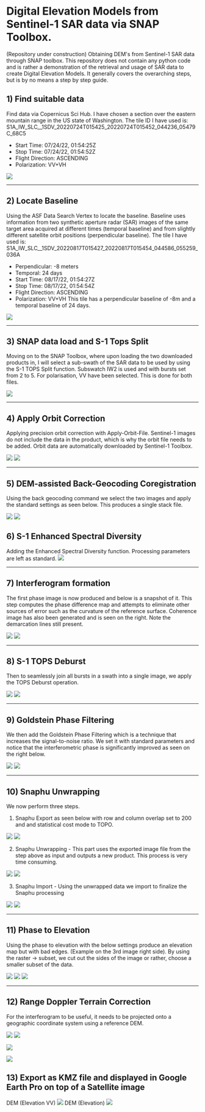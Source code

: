 # Digital Elevation Models from Sentinel-1 SAR data via SNAP Toolbox.

(Repository under construction)
Obtaining DEM's from Sentinel-1 SAR data through SNAP toolbox. This repository does not contain any python code and is rather a demonstration of the retrieval and usage of SAR data to create Digital Elevation Models. It generally covers the overarching steps, but is by no means a step by step guide. 


## 1) Find suitable data ##
Find data via Copernicus Sci Hub. I have chosen a section over the eastern mountain range in the US state of Washington.
The tile ID I have used is: S1A_IW_SLC__1SDV_20220724T015425_20220724T015452_044236_05479C_68C5
  * Start Time: 07/24/22, 01:54:25Z
  * Stop Time: 07/24/22, 01:54:52Z
  * Flight Direction: ASCENDING
  * Polarization: VV+VH

![](images/Scihub.PNG)
___

## 2) Locate Baseline ##
Using the ASF Data Search Vertex to locate the baseline. Baseline uses information from two synthetic aperture radar (SAR) images of the same target area acquired at different times (temporal baseline) and from slightly different satellite orbit positions (perpendicular baseline).
The tile I have used is: S1A_IW_SLC__1SDV_20220817T015427_20220817T015454_044586_055259_036A
  * Perpendicular: -8 meters
  * Temporal: 24 days
  * Start Time: 08/17/22, 01:54:27Z
  * Stop Time: 08/17/22, 01:54:54Z
  * Flight Direction: ASCENDING
  * Polarization: VV+VH
This tile has a perpendicular baseline of -8m and a temporal baseline of 24 days.

![](images/ASF.PNG)
___

## 3) SNAP data load and S-1 Tops Split ##
Moving on to the SNAP Toolbox, where upon loading the two downloaded products in, I will select a sub-swath of the SAR data to be used by using the S-1 TOPS Split function. Subswatch IW2 is used and with bursts set from 2 to 5. For polarisation, VV have been selected. This is done for both files.

![](images/topsplit.PNG)
___

## 4) Apply Orbit Correction ##
Applying precision orbit correction with Apply-Orbit-File. Sentinel-1 images do not include the data in the product, which is why the orbit file needs to be added.
Orbit data are automatically downloaded by Sentinel-1 Toolbox.

![](images/orbit1.PNG)  ![](images/orbit2.PNG)
___

## 5) DEM-assisted Back-Geocoding Coregistration ##
Using the back geocoding command we select the two images and apply the standard settings as seen below. This produces a single stack file.

![](images/coreg1.PNG)  ![](images/coreg2.PNG) 

## 6) S-1 Enhanced Spectral Diversity ##
Adding the Enhanced Spectral Diversity function. Processing parameters are left as standard.
![](images/esd1.PNG) 
___

## 7) Interferogram formation ##
The first phase image is now produced and below is a snapshot of it. This step computes the phase difference map and attempts to eliminate other sources of error such as the curvature of the reference surface. Coherence image has also been generated and is seen on the right.
Note the demarcation lines still present.


![](images/inf1.PNG) ![](images/coh1.PNG) 
___

## 8) S-1 TOPS Deburst ##
Then to seamlessly join all bursts in a swath into a single image, we apply the TOPS Deburst operation.

![](images/deburst1.PNG) ![](images/deburst2.PNG)
___

## 9) Goldstein Phase Filtering ##
We then add the Goldstein Phase Filtering which is a technique that increases the signal-to-noise ratio. We set it with standard parameters and notice that the interferometric phase is significantly improved as seen on the right below.

![](images/gst1.PNG) ![](images/gst2.PNG)
___

## 10) Snaphu Unwrapping ##
We now perform three steps. 
1) Snaphu Export as seen below with row and column overlap set to 200 and and statistical cost mode to TOPO.

![](images/snaphu_1_1.PNG) ![](images/snaphu_1_2.PNG)

2) Snaphu Unwrapping - This part uses the exported image file from the step above as input and outputs a new product. This process is very time consuming.

![](images/snaphu_2_1.PNG) ![](images/snaphu_2_2.PNG)

3) Snaphu Import - Using the unwrapped data we import to finalize the Snaphu processing

![](images/snaphu_3_1.PNG) ![](images/snaphu_3_2.PNG)
___

## 11) Phase to Elevation ##
Using the phase to elevation with the below settings produce an elevation map but with bad edges. (Example on the 3rd image right side).
By using the raster -> subset, we cut out the sides of the image or rather, choose a smaller subset of the data.

![](images/pte1.PNG) ![](images/pte2.PNG)
![](images/pte3.PNG)
___

## 12) Range Doppler Terrain Correction
For the interferogram to be useful, it needs to be projected onto a geographic coordinate system using a reference DEM. 

![](images/tc1.PNG) ![](images/tc2.PNG)

![](images/fin1.PNG) 

![](images/fin2.PNG)


## 13) Export as KMZ file and displayed in Google Earth Pro on top of a Satellite image
DEM (Elevation VV)
![](images/DEMinGE0.PNG)
DEM (Elevation)
![](images/DEMinGE.PNG)
